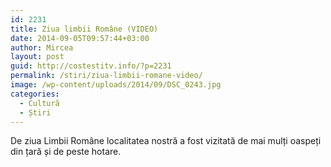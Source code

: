 ```yaml
---
id: 2231
title: Ziua limbii Române (VIDEO)
date: 2014-09-05T09:57:44+03:00
author: Mircea
layout: post
guid: http://costestitv.info/?p=2231
permalink: /stiri/ziua-limbii-romane-video/
image: /wp-content/uploads/2014/09/DSC_0243.jpg
categories:
  - Cultură
  - Știri
---
```

De ziua Limbii Române localitatea nostră a fost vizitată de mai mulți oaspeți din țară și de peste hotare.<!--more-->